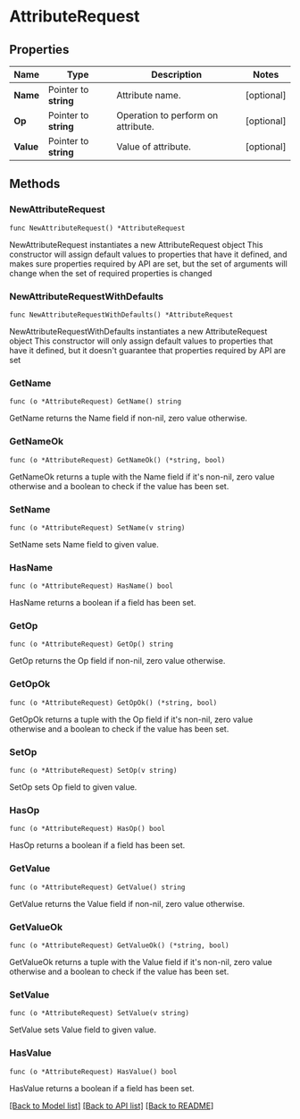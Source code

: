 # AttributeRequest

## Properties

Name | Type | Description | Notes
------------ | ------------- | ------------- | -------------
**Name** | Pointer to **string** | Attribute name. | [optional] 
**Op** | Pointer to **string** | Operation to perform on attribute. | [optional] 
**Value** | Pointer to **string** | Value of attribute. | [optional] 

## Methods

### NewAttributeRequest

`func NewAttributeRequest() *AttributeRequest`

NewAttributeRequest instantiates a new AttributeRequest object
This constructor will assign default values to properties that have it defined,
and makes sure properties required by API are set, but the set of arguments
will change when the set of required properties is changed

### NewAttributeRequestWithDefaults

`func NewAttributeRequestWithDefaults() *AttributeRequest`

NewAttributeRequestWithDefaults instantiates a new AttributeRequest object
This constructor will only assign default values to properties that have it defined,
but it doesn't guarantee that properties required by API are set

### GetName

`func (o *AttributeRequest) GetName() string`

GetName returns the Name field if non-nil, zero value otherwise.

### GetNameOk

`func (o *AttributeRequest) GetNameOk() (*string, bool)`

GetNameOk returns a tuple with the Name field if it's non-nil, zero value otherwise
and a boolean to check if the value has been set.

### SetName

`func (o *AttributeRequest) SetName(v string)`

SetName sets Name field to given value.

### HasName

`func (o *AttributeRequest) HasName() bool`

HasName returns a boolean if a field has been set.

### GetOp

`func (o *AttributeRequest) GetOp() string`

GetOp returns the Op field if non-nil, zero value otherwise.

### GetOpOk

`func (o *AttributeRequest) GetOpOk() (*string, bool)`

GetOpOk returns a tuple with the Op field if it's non-nil, zero value otherwise
and a boolean to check if the value has been set.

### SetOp

`func (o *AttributeRequest) SetOp(v string)`

SetOp sets Op field to given value.

### HasOp

`func (o *AttributeRequest) HasOp() bool`

HasOp returns a boolean if a field has been set.

### GetValue

`func (o *AttributeRequest) GetValue() string`

GetValue returns the Value field if non-nil, zero value otherwise.

### GetValueOk

`func (o *AttributeRequest) GetValueOk() (*string, bool)`

GetValueOk returns a tuple with the Value field if it's non-nil, zero value otherwise
and a boolean to check if the value has been set.

### SetValue

`func (o *AttributeRequest) SetValue(v string)`

SetValue sets Value field to given value.

### HasValue

`func (o *AttributeRequest) HasValue() bool`

HasValue returns a boolean if a field has been set.


[[Back to Model list]](../README.md#documentation-for-models) [[Back to API list]](../README.md#documentation-for-api-endpoints) [[Back to README]](../README.md)


